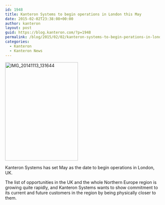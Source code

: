 ```yaml
---
id: 1948
title: Kanteron Systems to begin operations in London this May
date: 2015-02-02T23:38:08+00:00
author: kanteron
layout: post
guid: https://blog.kanteron.com/?p=1948
permalink: /blog/2015/02/02/kanteron-systems-to-begin-perations-in-london-this-may/
categories:
  - Kanteron
  - Kanteron News
---
```

[<img class=" aligncenter" src="https://farm6.staticflickr.com/5604/15797089156_17de58feb7_n.jpg" alt="IMG_20141113_131644" width="237" height="320" />](https://www.flickr.com/photos/jcortell/15797089156 "IMG_20141113_131644 by Jorge Cortell, on Flickr")

Kanteron Systems has set May as the date to begin operations in London, UK.

The list of opportunities in the UK and the whole Northern Europe region is growing quite rapidly, and Kanteron Systems wants to show commitment to its current and future customers in the region by being physically closer to them.